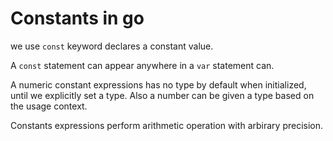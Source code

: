 # Constants in go

we use `const` keyword declares a constant value.

A `const` statement can appear anywhere in a `var` statement can.

A numeric constant expressions has no type by default when initialized,  until we explicitly
set a type. Also a number can be given a type based on the usage context.

Constants expressions perform arithmetic operation with arbirary precision.
